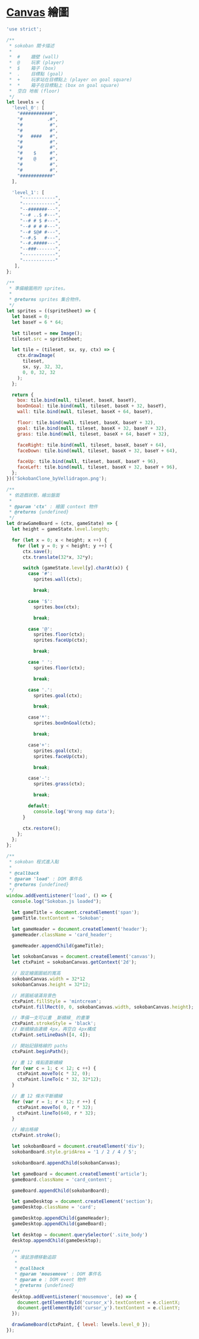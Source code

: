 <!---
  @file       intro.md
  @author     Yiwei Chiao (ywchiao@gmail.com)
  @date       12/15/2017 created.
  @date       12/15/2017 last modified.
  @version    0.1.0
  @copyright  CC-BY, (C) 2017 Yiwei Chiao
-->

# [Canvas][mdnCanvas] 繪圖

```javascript
'use strict';

/**
 * sokoban 關卡描述
 *
 *  #    牆壁 (wall)
 *  @    玩家 (player)
 *  $    箱子 (box)
 *  .    目標點 (goal)
 *  +    玩家站在目標點上 (player on goal square)
 *  *    箱子在目標點上 (box on goal square)
 *  空白 地板 (floor)
 */
let levels = {
  'level_0': [
    "############",
    "#         .#",
    "#          #",
    "#          #",
    "#   ####   #",
    "#          #",
    "#          #",
    "#    $     #",
    "#    @     #",
    "#          #",
    "#          #",
    "############"
  ],

  'level_1': [
     "------------",
     "------------",
     "--#######---",
     "--# ..$ #---",
     "--# # $ #---",
     "--# # # #---",
     "--# $@# #---",
     "--#.$   #---",
     "--#.#####---",
     "--###-------",
     "------------",
     "------------"
   ],
};

/**
 * 準備繪圖用的 sprites。
 *
 * @returns sprites 集合物件。
 */
let sprites = ((spriteSheet) => {
  let baseX = 0;
  let baseY = 6 * 64;

  let tileset = new Image();
  tileset.src = spriteSheet;

  let tile = (tileset, sx, sy, ctx) => {
    ctx.drawImage(
      tileset,
      sx, sy, 32, 32,
      0, 0, 32, 32
    );
  };

  return {
    box: tile.bind(null, tileset, baseX, baseY),
    boxOnGoal: tile.bind(null, tileset, baseX + 32, baseY),
    wall: tile.bind(null, tileset, baseX + 64, baseY),

    floor: tile.bind(null, tileset, baseX, baseY + 32),
    goal: tile.bind(null, tileset, baseX + 32, baseY + 32),
    grass: tile.bind(null, tileset, baseX + 64, baseY + 32),

    faceRight: tile.bind(null, tileset, baseX, baseY + 64),
    faceDown: tile.bind(null, tileset, baseX + 32, baseY + 64),

    faceUp: tile.bind(null, tileset, baseX, baseY + 96),
    faceLeft: tile.bind(null, tileset, baseX + 32, baseY + 96),
  };
})('SokobanClone_byVellidragon.png');

/**
 * 依遊戲狀態，繪出盤面
 *
 * @param 'ctx' : 繪圖 context 物件
 * @returns {undefined}
 */
let drawGameBoard = (ctx, gameState) => {
  let height = gameState.level.length;

  for (let x = 0; x < height; x ++) {
    for (let y = 0; y < height; y ++) {
      ctx.save();
      ctx.translate(32*x, 32*y);

      switch (gameState.level[y].charAt(x)) {
        case '#': 
          sprites.wall(ctx);

          break;

        case '$': 
          sprites.box(ctx);

          break;

        case '@':
          sprites.floor(ctx);
          sprites.faceUp(ctx);

          break;

        case ' ':
          sprites.floor(ctx);

          break;

        case '.':
          sprites.goal(ctx);

          break;

        case'*':
          sprites.boxOnGoal(ctx);

          break;

        case'+':
          sprites.goal(ctx);
          sprites.faceUp(ctx);

          break;

        case'-':
          sprites.grass(ctx);

          break;

        default:
          console.log('Wrong map data');
      }

      ctx.restore();
    };
  };
};

/**
 * sokoban 程式進入點
 *
 * @callback
 * @param 'load' : DOM 事件名
 * @returns {undefined}
 */
window.addEventListener('load', () => {
  console.log("Sokoban.js loaded");

  let gameTitle = document.createElement('span');
  gameTitle.textContent = 'Sokoban';

  let gameHeader = document.createElement('header');
  gameHeader.className = 'card_header';

  gameHeader.appendChild(gameTitle);

  let sokobanCanvas = document.createElement('canvas');
  let ctxPaint = sokobanCanvas.getContext('2d');

  // 設定繪圖圖紙的寬高
  sokobanCanvas.width = 32*12
  sokobanCanvas.height = 32*12;

  // 將圖紙埴滿背景色
  ctxPaint.fillStyle = 'mintcream';
  ctxPaint.fillRect(0, 0, sokobanCanvas.width, sokobanCanvas.height);

  // 準備一支可以畫 _斷續線_ 的畫筆
  ctxPaint.strokeStyle = 'black';
  // 斷續線由連續 4px，再空白 4px構成
  ctxPaint.setLineDash([4, 4]);

  // 開始記録格線的 paths
  ctxPaint.beginPath();

  // 畫 12 條鉛直斷續線
  for (var c = 1; c < 12; c ++) {
    ctxPaint.moveTo(c * 32, 0);
    ctxPaint.lineTo(c * 32, 32*12);
  }

  // 畫 12 條水平斷續線
  for (var r = 1; r < 12; r ++) {
    ctxPaint.moveTo( 0, r * 32);
    ctxPaint.lineTo(640, r * 32);
  }

  // 繪出格線
  ctxPaint.stroke();       

  let sokobanBoard = document.createElement('div');
  sokobanBoard.style.gridArea = '1 / 2 / 4 / 5';

  sokobanBoard.appendChild(sokobanCanvas);

  let gameBoard = document.createElement('article');
  gameBoard.className = 'card_content';

  gameBoard.appendChild(sokobanBoard);

  let gameDesktop = document.createElement('section');
  gameDesktop.className = 'card';

  gameDesktop.appendChild(gameHeader);
  gameDesktop.appendChild(gameBoard);

  let desktop = document.querySelector('.site_body')
  desktop.appendChild(gameDesktop);

  /**
   * 滑鼠游標移動追踪
   *
   * @callback
   * @param 'mousemove' : DOM 事件名
   * @param e : DOM event 物件
   * @returns {undefined}
   */
  desktop.addEventListener('mousemove', (e) => {
    document.getElementById('cursor_x').textContent = e.clientX;
    document.getElementById('cursor_y').textContent = e.clientY;
  });

  drawGameBoard(ctxPaint, { level: levels.level_0 });
});
```

[chrome]: https://www.google.com.tw/chrome
[firefox]: https://www.mozilla.org/zh-TW/firefox/
[jade]: http://jade-lang.com/
[jinja]: http://jinja.pocoo.org/
[mdnCanvas]: https://developer.mozilla.org/zh-TW/docs/Web/API/Canvas_API
[mdnCSS]: https://developer.mozilla.org/en-US/docs/Web/CSS
[mdnDOM]: https://developer.mozilla.org/en-US/docs/Web/API/Document_Object_Model
[mdnHTML5]: https://developer.mozilla.org/en-US/docs/Web/Guide/HTML/HTML5
[mdnJavaScript]: https://developer.mozilla.org/zh-TW/docs/Web/JavaScript
[mdnSVG]: https://developer.mozilla.org/zh-TW/docs/Web/SVG
[mdnXML]: https://developer.mozilla.org/en-US/docs/XML_introduction
[nodejs]: https://nodejs.org
[PHP]: https://secure.php.net/
[Python]: https://www.python.org/
[Ruby]: https://www.ruby-lang.org/zh_tw/
[sokoban]: https://en.wikipedia.org/wiki/Sokoban
[sokoban.js]: https://github.com/ywchiao/sokoban.js.git
[twig]: https://twig.symfony.com/
[wikiERuby]: https://en.wikipedia.org/wiki/ERuby
[wikiJSP]: https://en.wikipedia.org/wiki/JavaServer_Pages
[wikiTemplatEngine]: https://en.wikipedia.org/wiki/Template_processor

<!-- intro.md -->

